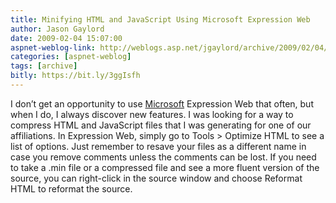 ```yaml
---
title: Minifying HTML and JavaScript Using Microsoft Expression Web
author: Jason Gaylord
date: 2009-02-04 15:07:00
aspnet-weblog-link: http://weblogs.asp.net/jgaylord/archive/2009/02/04/minifying-html-and-javascript-using-microsoft-expression-web.aspx
categories: [aspnet-weblog]
tags: [archive]
bitly: https://bit.ly/3ggIsfh
---
```


I don’t get an opportunity to use [Microsoft](http://microsoft.com/) Expression Web that often, but when I do, I always discover new features. I was looking for a way to compress HTML and JavaScript files that I was generating for one of our affiliations. In Expression Web, simply go to Tools > Optimize HTML to see a list of options. Just remember to resave your files as a different name in case you remove comments unless the comments can be lost. If you need to take a .min file or a compressed file and see a more fluent version of the source, you can right-click in the source window and choose Reformat HTML to reformat the source.